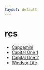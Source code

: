 ```yaml
---
layout: default
---
```

# rcs
* [Capgemini](/assignments/Capgemini.html)
* [Capital One 1](/assignments/Capital%20One%201.html)
* [Capital One 2](/assignments/Capital%20One%202.html)
* [Windsor Life](/assignments/Windsor%20Life.html)
